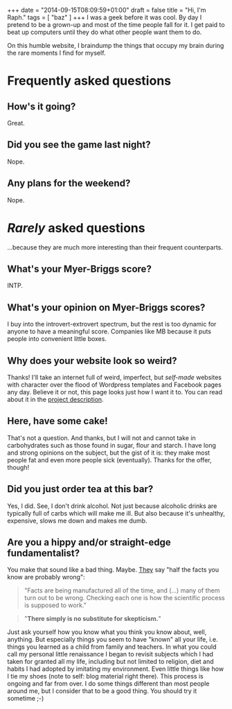 +++
date = "2014-09-15T08:09:59+01:00"
draft = false
title = "Hi, I'm Raph."
tags = [ "baz" ]
+++
I was a geek before it was cool. By day I pretend to be a grown-up and most of the time people fall for it. I get paid to beat up computers until they do what other people want them to do.

On this humble website, I braindump the things that occupy my brain during the rare moments I find for myself.

# Frequently asked questions
## How's it going?
Great.

## Did you see the game last night?
Nope.

## Any plans for the weekend?
Nope.

# *Rarely* asked questions
...because they are much more interesting than their frequent counterparts.

## What's your Myer-Briggs score?
INTP.

## What's your opinion on Myer-Briggs scores?
I buy into the introvert-extrovert spectrum, but the rest is too dynamic for anyone to have a meaningful score. Companies like MB because it puts people into convenient little boxes.

## Why does your website look so weird?
Thanks! I'll take an internet full of weird, imperfect, but *self-made* websites with character over the flood of Wordpress templates and Facebook pages any day. Believe it or not, this page looks just how I want it to. You can read about it in the [project description](/project/website).

## Here, have some cake!
That's not a question. And thanks, but I will not and cannot take in carbohydrates such as those found in sugar, flour and starch. I have long and strong opinions on the subject, but the gist of it is: they make most people fat and even more people sick (eventually). Thanks for the offer, though!

## Did you just order tea at this bar?
Yes, I did. See, I don't drink alcohol. Not just because alcoholic drinks are typically full of carbs which will make me ill. But also because it's unhealthy, expensive, slows me down and makes me dumb.

## Are you a hippy and/or straight-edge fundamentalist?
You make that sound like a bad thing. Maybe. [They](http://reason.com/archives/2012/12/24/half-the-facts-you-know-are-probably-wro) say "half the facts you know are probably wrong":

> "Facts are being manufactured all of the time, and (...) many of them turn out to be wrong. Checking each one is how the scientific process is supposed to work."

> "**There simply is no substitute for skepticism.**"

Just ask yourself how you know what you think you know about, well, anything. But especially things you seem to have "known" all your life, i.e. things you learned as a child from family and teachers. In what you could call my personal little renaissance I began to revisit subjects which I had taken for granted all my life, including but not limited to religion, diet and habits I had adopted by imitating my environment. Even little things like how I tie my shoes (note to self: blog material right there). This process is ongoing and far from over. I do some things different than most people around me, but I consider that to be a good thing. You should try it sometime ;-)

